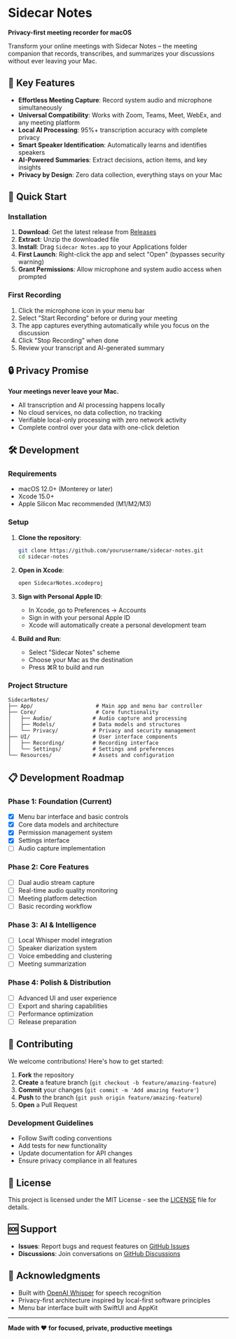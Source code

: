 # Sidecar Notes

**Privacy-first meeting recorder for macOS**

Transform your online meetings with Sidecar Notes – the meeting companion that records, transcribes, and summarizes your discussions without ever leaving your Mac.

## 🎯 Key Features

- **Effortless Meeting Capture**: Record system audio and microphone simultaneously
- **Universal Compatibility**: Works with Zoom, Teams, Meet, WebEx, and any meeting platform
- **Local AI Processing**: 95%+ transcription accuracy with complete privacy
- **Smart Speaker Identification**: Automatically learns and identifies speakers
- **AI-Powered Summaries**: Extract decisions, action items, and key insights
- **Privacy by Design**: Zero data collection, everything stays on your Mac

## 🚀 Quick Start

### Installation

1. **Download**: Get the latest release from [Releases](https://github.com/yourusername/sidecar-notes/releases)
2. **Extract**: Unzip the downloaded file
3. **Install**: Drag `Sidecar Notes.app` to your Applications folder
4. **First Launch**: Right-click the app and select "Open" (bypasses security warning)
5. **Grant Permissions**: Allow microphone and system audio access when prompted

### First Recording

1. Click the microphone icon in your menu bar
2. Select "Start Recording" before or during your meeting
3. The app captures everything automatically while you focus on the discussion
4. Click "Stop Recording" when done
5. Review your transcript and AI-generated summary

## 🔒 Privacy Promise

**Your meetings never leave your Mac.** 

- All transcription and AI processing happens locally
- No cloud services, no data collection, no tracking
- Verifiable local-only processing with zero network activity
- Complete control over your data with one-click deletion

## 🛠 Development

### Requirements

- macOS 12.0+ (Monterey or later)
- Xcode 15.0+
- Apple Silicon Mac recommended (M1/M2/M3)

### Setup

1. **Clone the repository**:
   ```bash
   git clone https://github.com/yourusername/sidecar-notes.git
   cd sidecar-notes
   ```

2. **Open in Xcode**:
   ```bash
   open SidecarNotes.xcodeproj
   ```

3. **Sign with Personal Apple ID**:
   - In Xcode, go to Preferences → Accounts
   - Sign in with your personal Apple ID
   - Xcode will automatically create a personal development team

4. **Build and Run**:
   - Select "Sidecar Notes" scheme
   - Choose your Mac as the destination
   - Press ⌘R to build and run

### Project Structure

```
SidecarNotes/
├── App/                    # Main app and menu bar controller
├── Core/                   # Core functionality
│   ├── Audio/             # Audio capture and processing
│   ├── Models/            # Data models and structures
│   └── Privacy/           # Privacy and security management
├── UI/                    # User interface components
│   ├── Recording/         # Recording interface
│   └── Settings/          # Settings and preferences
└── Resources/             # Assets and configuration
```

## 📋 Development Roadmap

### Phase 1: Foundation (Current)
- [x] Menu bar interface and basic controls
- [x] Core data models and architecture
- [x] Permission management system
- [x] Settings interface
- [ ] Audio capture implementation

### Phase 2: Core Features
- [ ] Dual audio stream capture
- [ ] Real-time audio quality monitoring
- [ ] Meeting platform detection
- [ ] Basic recording workflow

### Phase 3: AI & Intelligence
- [ ] Local Whisper model integration
- [ ] Speaker diarization system
- [ ] Voice embedding and clustering
- [ ] Meeting summarization

### Phase 4: Polish & Distribution
- [ ] Advanced UI and user experience
- [ ] Export and sharing capabilities
- [ ] Performance optimization
- [ ] Release preparation

## 🤝 Contributing

We welcome contributions! Here's how to get started:

1. **Fork** the repository
2. **Create** a feature branch (`git checkout -b feature/amazing-feature`)
3. **Commit** your changes (`git commit -m 'Add amazing feature'`)
4. **Push** to the branch (`git push origin feature/amazing-feature`)
5. **Open** a Pull Request

### Development Guidelines

- Follow Swift coding conventions
- Add tests for new functionality
- Update documentation for API changes
- Ensure privacy compliance in all features

## 📄 License

This project is licensed under the MIT License - see the [LICENSE](LICENSE) file for details.

## 🆘 Support

- **Issues**: Report bugs and request features on [GitHub Issues](https://github.com/yourusername/sidecar-notes/issues)
- **Discussions**: Join conversations on [GitHub Discussions](https://github.com/yourusername/sidecar-notes/discussions)

## 🙏 Acknowledgments

- Built with [OpenAI Whisper](https://github.com/openai/whisper) for speech recognition
- Privacy-first architecture inspired by local-first software principles
- Menu bar interface built with SwiftUI and AppKit

---

**Made with ❤️ for focused, private, productive meetings**